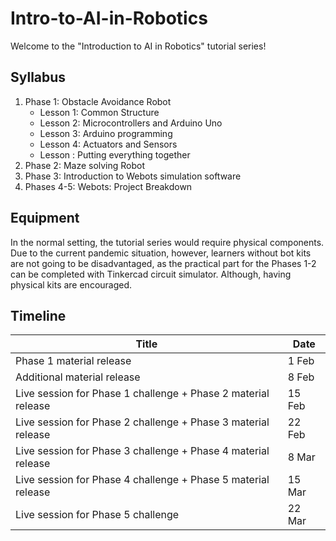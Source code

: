 # Intro-to-AI-in-Robotics

Welcome to the "Introduction to AI in Robotics" tutorial series!

## Syllabus

1. Phase 1: Obstacle Avoidance Robot
   - Lesson 1: Common Structure
   - Lesson 2: Microcontrollers and Arduino Uno
   - Lesson 3: Arduino programming
   - Lesson 4: Actuators and Sensors
   - Lesson : Putting everything together
2. Phase 2: Maze solving Robot
3. Phase 3: Introduction to Webots simulation software
4. Phases 4-5: Webots: Project Breakdown

## Equipment

In the normal setting, the tutorial series would require physical components. Due to the current pandemic situation, however, learners without bot kits are not going to be disadvantaged, as the practical part for the Phases 1-2 can be completed with Tinkercad circuit simulator. 
Although, having physical kits are encouraged.

## Timeline

| Title | Date |
| --- | --- |
| Phase 1 material release | 1 Feb |
| Additional material release | 8 Feb |
| Live session for Phase 1 challenge + Phase 2 material release | 15 Feb |
| Live session for Phase 2 challenge + Phase 3 material release | 22 Feb |
| Live session for Phase 3 challenge + Phase 4 material release | 8 Mar |
| Live session for Phase 4 challenge + Phase 5 material release | 15 Mar |
| Live session for Phase 5 challenge | 22 Mar |

